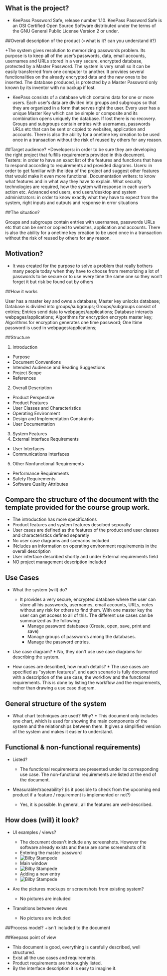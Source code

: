 ## What is the project?

+ KeePass Password Safe, release number 1.10. KeePass Password Safe is an OSI Certified Open Source Software distributed under the terms of the GNU General 
Public License Version 2 or under. 


##Overall description of the product (=what is it? can you understand it?)

+The system gives resolution to memorizing passwords problem. Its 
purpose is to keep all of the user’s passwords, data, email accounts, usernames and URLs stored in a very 
secure, encrypted database, protected by a Master Password. The system is very small so it can be easily 
transferred from one computer to another. It provides several functionalities on the already encrypted data 
and the new ones to be inserted. The database produced, is protected by a Master Password only known by 
its inventor with no backup if lost. 

+ KeePass consists of a database which contains data for one or more users. Each user’s data are divided into 
groups and subgroups so that they are organized in a form that serves right the user. Every user has a unique 
Master Key which can be simple or composite and its combination opens uniquely the database. If lost there 
is no recovery. Groups and subgroups contain entries with usernames, passwords URLs etc that can be sent 
or copied to websites, application and accounts. There is also the ability for a onetime key creation to be 
used once in a transaction without the risk of reused by others for any reason. 


##Target audience?
+Developers: in order to be sure they are developing the right project that fulfills requirements provided in 
this document. 
Testers: in order to have an exact list of the features and functions that have to respond according to 
requirements and provided diagrams. 
Users: in order to get familiar with the idea of the project and suggest other features that would make it even 
more functional. 
Documentation writers: to know what features and in what way they have to explain. What security 
technologies are required, how the system will response in each user’s action etc. 
Advanced end users, end users/desktop and system administrators: in order to know exactly what they 
have to expect from the system, right inputs and outputs and response in error situations

##The situation?

Groups and subgroups contain entries with usernames, passwords URLs etc that can be sent
or copied to websites, application and accounts. There is also the ability for a onetime key creation to be
used once in a transaction without the risk of reused by others for any reason.

## Motivation?
+ It was created for the purpose to solve a problem that really bothers many people today when they have to 
choose from memorizing a lot of passwords to be secure or to use every time the same one so they won’t 
forget it but risk be found out by others

##How it works

User has a master key and owns a database;
Master key unlocks database;
Database is divided into groups/subgroups;
Groups/subgroups consist of entries;
Entries send data to webpages/applications;
Database interacts webpages/applications;
Algorithms for encryption encrypts master key;
Algorithms for encryption generates one time password;
One ltime password is used in webpages/applications;


##Structure
1. Introduction
 * Purpose
 * Document Conventions
 * Intended Audience and Reading Suggestions
 * Project Scope
 * References
2. Overall Description
 * Product Perspective 
 * Product Features
 * User Classes and Characteristics
 * Operating Environment
 * Design and Implementation Constraints
 * User Documentation
3. System Features
4. External Interface Requirements
 * User Interfaces
 * Communications Interfaces
5. Other Nonfunctional Requirements
 * Performance Requirements
 * Safety Requirements
 * Software Quality Attributes


## Compare the structure of the document with the template provided for the course group work. 

+ The introduction has more specifications
+ Product features and system features descibed seporatly
+ User cases are defined as the features of the product and user classes and characteristics defined separetly
+ No user case diagrams and scenarios included
+ INcludes an information on operating environment requirements in the overall description
+ User interface described shortly and under External requirements field
+ NO  project management description included

## Use Cases

* What the system (will) do?
    * It provides a very secure, encrypted database where the user can store all his passwords, usernames, 
email accounts, URLs, notes without any risk for others to find them. With one master key the user can
get access to all of this.
   The different use cases can be summarized as the following:
      * Manage password databases (Create, open, save, print and save)
      * Manage groups of passwords among the databases.
      * Manage the password entries.

* Use case diagram?
      * No, they don't use use case diagrams for describing the system.

* How cases are described, how much details?
      * The use cases are specified as "system features", and each scenario is fully documented with a description of
        the use case, the workflow and the functional requirements. This is done by listing the workflow and the 
        requirements, rather than drawing a use case diagram.
      
## General structure of the system

* What chart techniques are used? Why?
      * This document only includes one chart, which is used for showing the main components of the system and the
        relationships between them. It gives a simplified version of the system and makes it easier to understand.

## Functional & non-functional requirements)
* Listed?
   * The functional requirements are presented under its corresponding use case.
     The non-functional requirements are listed at the end of the document.

* Measurable/traceability? (is it possible to check from the upcoming end product if a feature / requirement is implemented or not?)
   * Yes, it is possible. In general, all the features are well-described.

## How does (will) it look?
* UI examples / views?
   * The document doesn't include any screenshots. However the software already exists and these are some screenshots of it: 
   * Entering the master password
   * ![Bilby Stampede](http://keepass.info/screenshots/keepass_2x/getkey_big.png)
   * Main window
   * ![Bilby Stampede](http://keepass.info/screenshots/keepass_2x/main_big.png)
   * Adding a new entry
   * ![Bilby Stampede](http://keepass.info/screenshots/keepass_2x/addentry_big.png)

* Are the pictures mockups or screenshots from existing system?
   * No pictures are included

* Transitions between views
   * No pictures are included



##Process model?
+isn't included to the document

##Keepass point of view

* This document is good, everything is carefully described, well structured. 
* Exist all the use cases and requirements.
* Product requirements are thoroughly listed.
* By the interface description it is easy to imagine it.
